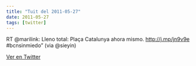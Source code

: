 ```yaml
---
title: "Tuit del 2011-05-27"
date: 2011-05-27
tags: [twitter]
---
```


RT @marilink: Lleno total: Plaça Catalunya ahora mismo. http://j.mp/jn9v9e #bcnsinmiedo” (via @sieyin)



[Ver en Twitter](https://twitter.com/i/web/status/74193914545971202)

